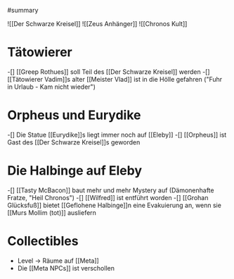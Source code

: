 #summary 

![[Der Schwarze Kreisel]]
![[Zeus Anhänger]]
![[Chronos Kult]]
# Tätowierer
-[] [[Greep Rothues]] soll Teil des [[Der Schwarze Kreisel]] werden
-[] [[Tätowierer Vadim]]s alter [[Meister Vlad]] ist in die Hölle gefahren ("Fuhr in Urlaub - Kam nicht wieder")
# Orpheus und Eurydike
-[] Die Statue [[Eurydike]]s liegt immer noch auf [[Eleby]]
-[] [[Orpheus]] ist Gast des [[Der Schwarze Kreisel]]s geworden
# Die Halbinge auf Eleby
-[] [[Tasty McBacon]] baut mehr und mehr Mystery auf (Dämonenhafte Fratze, "Heil Chronos")
-[] [[Wilfred]] ist entführt worden
-[] [[Grohan Glücksfuß]] bietet [[Geflohene Halbinge]]n eine Evakuierung an, wenn sie [[Murs Mollim (tot)]] ausliefern
# Collectibles
- Level -> Räume auf [[Meta]]
- Die [[Meta NPCs]] ist verschollen